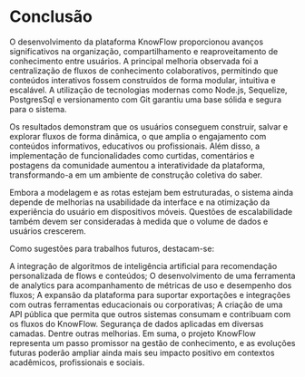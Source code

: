 # Conclusão

O desenvolvimento da plataforma KnowFlow proporcionou avanços significativos na organização, compartilhamento e reaproveitamento de conhecimento entre usuários. A principal melhoria observada foi a centralização de fluxos de conhecimento colaborativos, permitindo que conteúdos interativos fossem construídos de forma modular, intuitiva e escalável. A utilização de tecnologias modernas como Node.js, Sequelize, PostgresSql e versionamento com Git garantiu uma base sólida e segura para o sistema.

Os resultados demonstram que os usuários conseguem construir, salvar e explorar fluxos de forma dinâmica, o que amplia o engajamento com conteúdos informativos, educativos ou profissionais. Além disso, a implementação de funcionalidades como curtidas, comentários e postagens da comunidade aumentou a interatividade da plataforma, transformando-a em um ambiente de construção coletiva do saber.

Embora a modelagem e as rotas estejam bem estruturadas, o sistema ainda depende de melhorias na usabilidade da interface e na otimização da experiência do usuário em dispositivos móveis. Questões de escalabilidade também devem ser consideradas à medida que o volume de dados e usuários crescerem.

Como sugestões para trabalhos futuros, destacam-se:

A integração de algoritmos de inteligência artificial para recomendação personalizada de flows e conteúdos;
O desenvolvimento de uma ferramenta de analytics para acompanhamento de métricas de uso e desempenho dos fluxos;
A expansão da plataforma para suportar exportações e integrações com outras ferramentas educacionais ou corporativas;
A criação de uma API pública que permita que outros sistemas consumam e contribuam com os fluxos do KnowFlow.
Segurança de dados aplicadas em diversas camadas.
Dentre outras melhorias.
Em suma, o projeto KnowFlow representa um passo promissor na gestão de conhecimento, e as evoluções futuras poderão ampliar ainda mais seu impacto positivo em contextos acadêmicos, profissionais e sociais.
